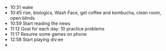 - 10:31 wake
- 10:45 rise, biologics, Wash Face, get coffee and kombucha, clean room, open blinds
- 10:59 Start reading the news
- 11:12 Goal for each day: 10 practice problems
- 11:17 Resume some games on phone
- 12:58 Start playing div:ee
- 
